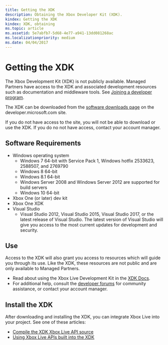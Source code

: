 ```yaml
---
title: Getting the XDK
description: Obtaining the Xbox Developer Kit (XDK).
kindex: Getting the XDK
kindex: XDK, obtaining
ms.topic: article
ms.assetid: 5e7abfb7-5d68-4e77-a941-13dd081268ac
ms.localizationpriority: medium
ms.date: 04/04/2017
---
```


# Getting the XDK

The Xbox Development Kit (XDK) is not publicly available.
Managed Partners have access to the XDK and associated development resources such as documentation and middleware tools.
See [Joining a developer program](../../../join-dev-program/live-join-dev-program-nav.md).

The XDK can be downloaded from the [software downloads page](https://developer.microsoft.com/games/xbox/partner/resources-softwaredownloads) on the developer.microsoft.com site.

If you do not have access to the site, you will not be able to download or use the XDK.
If you do no not have access, contact your account manager.


## Software Requirements

- Windows operating system
    - Windows 7 64-bit with Service Pack 1, Windows hotfix 2533623, 2588507, and 2769790
    - Windows 8 64-bit
    - Windows 8.1 64-bit
    - Windows Server 2008 and Windows Server 2012 are supported for build servers
    - Windows 10 64-bit
- Xbox One (or later) dev kit
- Xbox One XDK
- Visual Studio
    - Visual Studio 2012, Visual Studio 2015, Visual Studio 2017, or the latest release of Visual Studio. The latest version of Visual Studio will give you access to the most current updates for development and security.


## Use

Access to the XDK will also grant you access to resources which will guide you through its use.
Like the XDK, these resources are not public and are only available to Managed Partners.

- Read about using the Xbox Live Development Kit in the [XDK Docs](https://developer.microsoft.com/games/xbox/partner/development-documentation).
- For additional help, consult the [developer forums](https://forums.xboxlive.com/index.html) for community assistance, or contact your account manager.


## Install the XDK

After downloading and installing the XDK, you can integrate Xbox Live into your project.
See one of these articles:
- [Compile the XDK Xbox Live API source](live-compile-xdk-xbl-api-source.md)
- [Using Xbox Live APIs built into the XDK](live-using-xbl-apis-built-into-xdk.md)
